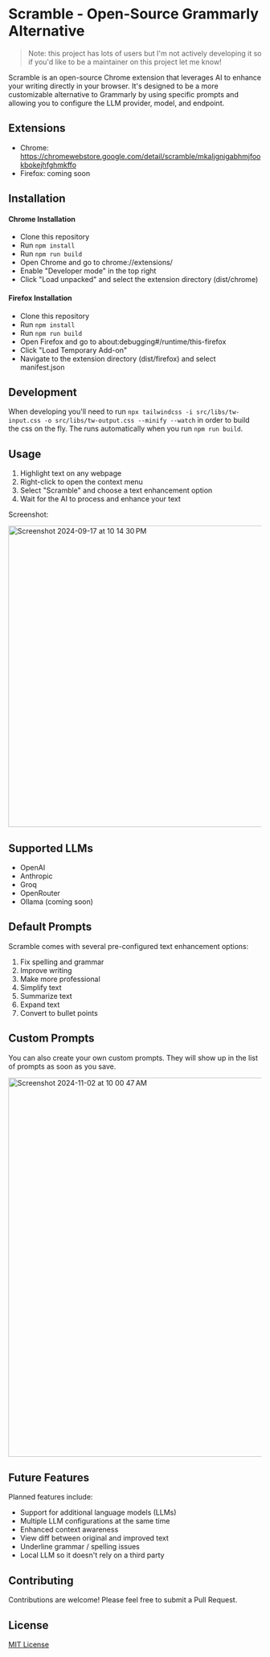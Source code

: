 # Scramble - Open-Source Grammarly Alternative

> Note: this project has lots of users but I'm not actively developing it so if you'd like to be a maintainer on this project let me know!

Scramble is an open-source Chrome extension that leverages AI to enhance your writing directly in your browser. It's designed to be a more customizable alternative to Grammarly by using specific prompts and allowing you to configure the LLM provider, model, and endpoint.

## Extensions

- Chrome: https://chromewebstore.google.com/detail/scramble/mkaljgnigabhmjfookbokejhfghmkffo
- Firefox: coming soon

## Installation

#### Chrome Installation

- Clone this repository
- Run `npm install`
- Run `npm run build`
- Open Chrome and go to chrome://extensions/
- Enable "Developer mode" in the top right
- Click "Load unpacked" and select the extension directory (dist/chrome)

#### Firefox Installation

- Clone this repository
- Run `npm install`
- Run `npm run build`
- Open Firefox and go to about:debugging#/runtime/this-firefox
- Click "Load Temporary Add-on"
- Navigate to the extension directory (dist/firefox) and select manifest.json

## Development

When developing you'll need to run `npx tailwindcss -i src/libs/tw-input.css -o src/libs/tw-output.css --minify --watch` in order to build the css on the fly. The runs automatically when you run `npm run build`.

## Usage

1. Highlight text on any webpage
2. Right-click to open the context menu
3. Select "Scramble" and choose a text enhancement option
4. Wait for the AI to process and enhance your text

Screenshot:

<img width="600" alt="Screenshot 2024-09-17 at 10 14 30 PM" src="https://github.com/user-attachments/assets/7a8685e5-94dd-47be-a141-f84bcbf1321f">

## Supported LLMs

- OpenAI
- Anthropic
- Groq
- OpenRouter
- Ollama (coming soon)

## Default Prompts

Scramble comes with several pre-configured text enhancement options:

1. Fix spelling and grammar
2. Improve writing
3. Make more professional
4. Simplify text
5. Summarize text
6. Expand text
7. Convert to bullet points

## Custom Prompts

You can also create your own custom prompts. They will show up in the list of prompts as soon as you save.

<img width="755" alt="Screenshot 2024-11-02 at 10 00 47 AM" src="https://github.com/user-attachments/assets/add93ae6-0018-4845-91cc-a43a1d95077c">


## Future Features

Planned features include:

- Support for additional language models (LLMs)
- Multiple LLM configurations at the same time
- Enhanced context awareness
- View diff between original and improved text
- Underline grammar / spelling issues
- Local LLM so it doesn't rely on a third party

## Contributing

Contributions are welcome! Please feel free to submit a Pull Request.

## License

[MIT License](LICENSE)

